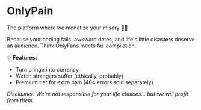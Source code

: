 # OnlyPain

The platform where we monetize your misery 🎥💸  

Because your coding fails, awkward dates, and life's little disasters deserve an audience. Think OnlyFans meets fail compilation.  

✨ **Features:**  
- Turn cringe into currency  
- Watch strangers suffer (ethically, probably)  
- Premium tier for extra pain (404 errors sold separately)  

*Disclaimer: We're not responsible for your life choices... but we will profit from them.*  